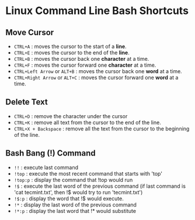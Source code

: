 # Linux Command Line Bash Shortcuts

## Move Cursor

- `CTRL+A` : moves the cursor to the start of a **line**.
- `CTRL+E` : moves the cursor to the end of the **line**.
- `CTRL+B` : moves the cursor back one **character** at a time.
- `CTRL+F` : moves the cursor forward one **character** at a time.
- `CTRL+Left Arrow` or `ALT+B` : moves the cursor back one **word** at a time.
- `CTRL+Right Arrow` or `ALT+C` : moves the cursor forward one **word** at a time.

## Delete Text

- `CTRL+D` : remove the character under the cursor
- `CTRL+K` : remove all text from the cursor to the end of the line.
- `CTRL+X + Backspace` : remove all the text from the cursor to the beginning of the line.

## Bash Bang (!) Command

- `!!` : execute last command
- `!top` : execute the most recent command that starts with 'top'
- `!top:p` : display the command that !top would run
- `!$` : execute the last word of the previous command (if last command is 'cat tecmint.txt', then !\$ would try to run 'tecmint.txt')
- `!$:p` : display the word that !\$ would execute.
- `!*` : display the last word of the previous command
- `!*:p` : display the last word that !\* would substitute
